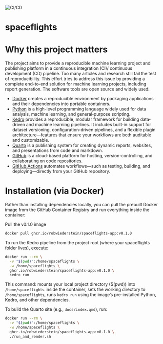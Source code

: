 ![CI/CD](https://github.com/RobWiederstein/spaceflights/actions/workflows/ci.yml/badge.svg)

# spaceflights

# Why this project matters

The project aims to provide a reproducible machine learning project and publishing platform in a continuous integration (CI)/ continuous development (CD) pipeline. Too many articles and research still fail the test of reproducibility.  This effort tries to address this issue by providing a complete end-to-end solution for machine learning projects, including report generation.  The software tools are open source and widely used. 

- [Docker](https://docs.docker.com/) creates a reproducible environment by packaging applications and their dependencies into portable containers.  
- [Python](https://www.python.org/) is a high-level programming language widely used for data analysis, machine learning, and general‐purpose scripting.  
- [Kedro](https://kedro.org/) provides a reproducible, modular framework for building data‐driven and machine learning pipelines. It includes built-in support for dataset versioning, configuration-driven pipelines, and a flexible plugin architecture—features that ensure your workflows are both auditable and customizable.  
- [Quarto](https://quarto.org/) is a publishing system for creating dynamic reports, websites, and presentations from code and markdown.  
- [GitHub](https://github.com/) is a cloud-based platform for hosting, version-controlling, and collaborating on code repositories.  
- [GitHub Actions](https://github.com/features/actions) automates workflows—such as testing, building, and deploying—directly from your GitHub repository.  

# Installation (via Docker)

Rather than installing dependencies locally, you can pull the prebuilt Docker image from the GitHub Container Registry and run everything inside the container:

Pull the v0.1.0 image

```bash
docker pull ghcr.io/robwiederstein/spaceflights-app:v0.1.0
```

To run the Kedro pipeline from the project root (where your spaceflights folder lives), execute:

```bash
docker run --rm \
  -v "$(pwd)":/home/spaceflights \
  -w /home/spaceflights \
  ghcr.io/robwiederstein/spaceflights-app:v0.1.0 \
  kedro run
```

This command: mounts your local project directory ($(pwd)) into `/home/spaceflights` inside the container, sets the working directory to `/home/spaceflights`, runs `kedro run` using the image’s pre-installed Python, Kedro, and other dependencies.

To build the Quarto site (e.g., `docs/index.qmd`), run:

```bash
docker run --rm \
  -v "$(pwd)":/home/spaceflights \
  -w /home/spaceflights \
  ghcr.io/robwiederstein/spaceflights-app:v0.1.0 \
  ./run_and_render.sh
```